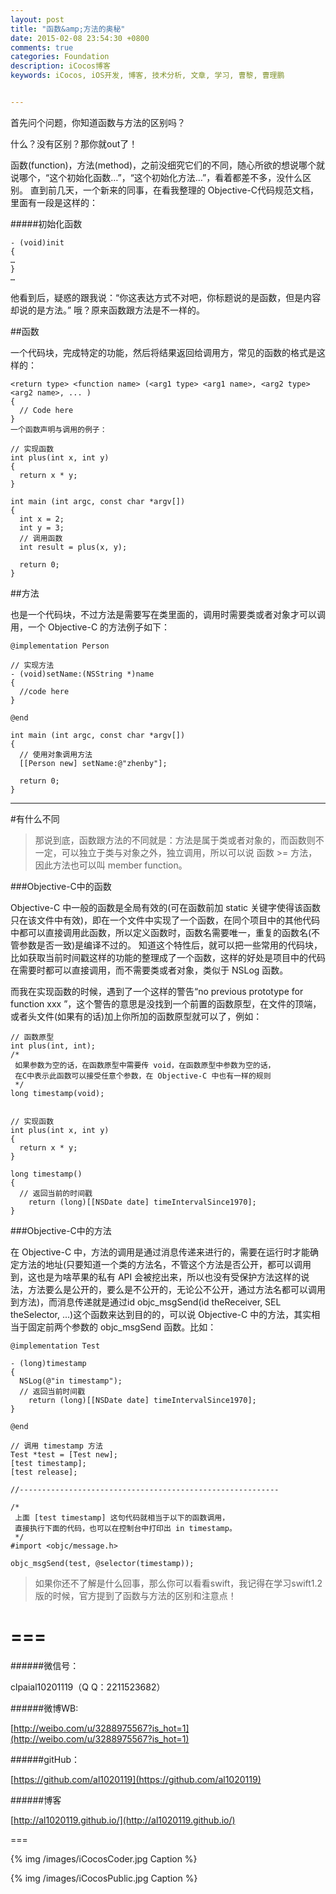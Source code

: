 ```yaml
---
layout: post
title: "函数&amp;方法的奥秘"
date: 2015-02-08 23:54:30 +0800
comments: true
categories: Foundation
description: iCocos博客
keywords: iCocos, iOS开发, 博客, 技术分析, 文章, 学习, 曹黎, 曹理鹏


---
```





首先问个问题，你知道函数与方法的区别吗？

什么？没有区别？那你就out了！


函数(function)，方法(method)，之前没细究它们的不同，随心所欲的想说哪个就说哪个，“这个初始化函数…”，“这个初始化方法…”，看着都差不多，没什么区别。
直到前几天，一个新来的同事，在看我整理的 Objective-C代码规范文档，里面有一段是这样的：

#####初始化函数

	- (void)init
	{
	…
	} 
	…

他看到后，疑惑的跟我说：“你这表达方式不对吧，你标题说的是函数，但是内容却说的是方法。”
哦？原来函数跟方法是不一样的。

##函数

一个代码块，完成特定的功能，然后将结果返回给调用方，常见的函数的格式是这样的：
 
	<return type> <function name> (<arg1 type> <arg1 name>, <arg2 type> <arg2 name>, ... )
	{
	  // Code here
	}
	一个函数声明与调用的例子：
	 
	// 实现函数
	int plus(int x, int y)
	{
	  return x * y;
	}
	
	int main (int argc, const char *argv[])
	{
	  int x = 2;
	  int y = 3;
	  // 调用函数
	  int result = plus(x, y);
	
	  return 0;
	}
##方法

也是一个代码块，不过方法是需要写在类里面的，调用时需要类或者对象才可以调用，一个 Objective-C 的方法例子如下：
 
	@implementation Person
	
	// 实现方法
	- (void)setName:(NSString *)name
	{
	  //code here
	}
	
	@end
	
	int main (int argc, const char *argv[])
	{
	  // 使用对象调用方法
	  [[Person new] setName:@"zhenby"];
	
	  return 0;
	}
***

#有什么不同


>那说到底，函数跟方法的不同就是：方法是属于类或者对象的，而函数则不一定，可以独立于类与对象之外，独立调用，所以可以说 函数 >= 方法，因此方法也可以叫 member function。

###Objective-C中的函数

Objective-C 中一般的函数是全局有效的(可在函数前加 static 关键字使得该函数只在该文件中有效)，即在一个文件中实现了一个函数，在同个项目中的其他代码中都可以直接调用此函数，所以定义函数时，函数名需要唯一，重复的函数名(不管参数是否一致)是编译不过的。
知道这个特性后，就可以把一些常用的代码块，比如获取当前时间戳这样的功能的整理成了一个函数，这样的好处是项目中的代码在需要时都可以直接调用，而不需要类或者对象，类似于 NSLog 函数。

而我在实现函数的时候，遇到了一个这样的警告“no previous prototype for function xxx ”，这个警告的意思是没找到一个前置的函数原型，在文件的顶端，或者头文件(如果有的话)加上你所加的函数原型就可以了，例如：
 
	// 函数原型
	int plus(int, int);
	/*
	 如果参数为空的话，在函数原型中需要传 void，在函数原型中参数为空的话，
	 在C中表示此函数可以接受任意个参数，在 Objective-C 中也有一样的规则
	 */
	long timestamp(void);
	
	
	// 实现函数
	int plus(int x, int y)
	{
	  return x * y;
	}
	
	long timestamp()
	{
	  // 返回当前的时间戳
	    return (long)[[NSDate date] timeIntervalSince1970];
	}
###Objective-C中的方法

在 Objective-C 中，方法的调用是通过消息传递来进行的，需要在运行时才能确定方法的地址(只要知道一个类的方法名，不管这个方法是否公开，都可以调用到，这也是为啥苹果的私有 API 会被挖出来，所以也没有受保护方法这样的说法，方法要么是公开的，要么是不公开的，无论公不公开，通过方法名都可以调用到方法)，而消息传递就是通过id objc_msgSend(id theReceiver, SEL theSelector, ...)这个函数来达到目的的，可以说 Objective-C 中的方法，其实相当于固定前两个参数的 objc_msgSend 函数。比如：
 
	@implementation Test
	
	- (long)timestamp
	{
	  NSLog(@"in timestamp");
	  // 返回当前时间戳   
	    return (long)[[NSDate date] timeIntervalSince1970];
	}
	
	@end
	
	// 调用 timestamp 方法
	Test *test = [Test new];
	[test timestamp];
	[test release];
	
	//----------------------------------------------------------
	
	/*
	 上面 [test timestamp] 这句代码就相当于以下的函数调用，
	 直接执行下面的代码，也可以在控制台中打印出 in timestamp。
	 */
	#import <objc/message.h>
	
	objc_msgSend(test, @selector(timestamp));



> 如果你还不了解是什么回事，那么你可以看看swift，我记得在学习swift1.2版的时候，官方提到了函数与方法的区别和注意点！





===
===


######微信号：
	
clpaial10201119（Q Q：2211523682）
    
######微博WB:

[http://weibo.com/u/3288975567?is_hot=1](http://weibo.com/u/3288975567?is_hot=1)

######gitHub：


[https://github.com/al1020119](https://github.com/al1020119)
	
######博客

[http://al1020119.github.io/](http://al1020119.github.io/)

===

{% img /images/iCocosCoder.jpg Caption %}  

{% img /images/iCocosPublic.jpg Caption %}  